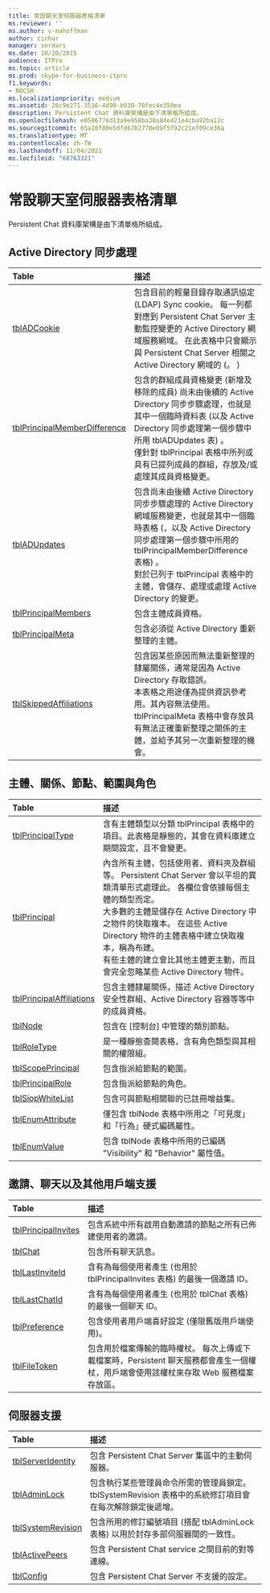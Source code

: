 ```yaml
---
title: 常設聊天室伺服器表格清單
ms.reviewer: ''
ms.author: v-mahoffman
author: cichur
manager: serdars
ms.date: 10/20/2015
audience: ITPro
ms.topic: article
ms.prod: skype-for-business-itpro
f1.keywords:
- NOCSH
ms.localizationpriority: medium
ms.assetid: 26c9e271-3516-4d90-b930-70fec4e359ea
description: Persistent Chat 資料庫架構是由下清單格所組成。
ms.openlocfilehash: e0586776d13a9e958ba30a84e421e4cba92ba12c
ms.sourcegitcommit: 65a10f80e5dfd67b2778e09f5f92c21ef09ce36a
ms.translationtype: MT
ms.contentlocale: zh-TW
ms.lasthandoff: 11/04/2021
ms.locfileid: "60763321"
---
```

# <a name="list-of-persistent-chat-server-tables"></a>常設聊天室伺服器表格清單
 
Persistent Chat 資料庫架構是由下清單格所組成。
  
## <a name="active-directory-sync"></a>Active Directory 同步處理

|**Table**|**描述**|
|:-----|:-----|
|[tblADCookie](tbladcookie.md) <br/> |包含目前的輕量目錄存取通訊協定 (LDAP) Sync cookie。 每一列都對應到 Persistent Chat Server 主動監控變更的 Active Directory 網域服務網域。 在此表格中只會顯示與 Persistent Chat Server 相關之 Active Directory 網域的 (。 )   <br/> |
|[tblPrincipalMemberDifference](tblprincipalmemberdifference.md) <br/> |包含的群組成員資格變更 (新增及移除的成員) 尚未由後續的 Active Directory 同步步驟處理，也就是其中一個臨時資料表 (以及 Active Directory 同步處理第一個步驟中所用 tblADUpdates 表) 。  <br/> 僅針對 tblPrincipal 表格中所列或具有已提列成員的群組，存放及/或處理其成員資格變更。  <br/> |
|[tblADUpdates](tbladupdates.md) <br/> |包含尚未由後續 Active Directory 同步步驟處理的 Active Directory 網域服務變更，也就是其中一個臨時表格 (，以及 Active Directory 同步處理第一個步驟中所用的 tblPrincipalMemberDifference 表格) 。  <br/> 對於已列于 tblPrincipal 表格中的主體，會儲存、處理或處理 Active Directory 的變更。  <br/> |
|[tblPrincipalMembers](tblprincipalmembers.md) <br/> |包含主體成員資格。  <br/> |
|[tblPrincipalMeta](tblprincipalmeta.md) <br/> |包含必須從 Active Directory 重新整理的主體。  <br/> |
|[tblSkippedAffiliations](tblskippedaffiliations.md) <br/> |包含因某些原因而無法重新整理的隸屬關係，通常是因為 Active Directory 存取錯誤。  <br/> 本表格之用途僅為提供資訊參考用。其內容無法使用。  <br/> tblPrincipalMeta 表格中會存放具有無法正確重新整理之關係的主體，並給予其另一次重新整理的機會。  <br/> |
   
## <a name="principals-affiliations-nodes-scopes-and-roles"></a>主體、關係、節點、範圍與角色

|**Table**|**描述**|
|:-----|:-----|
|[tblPrincipalType](tblprincipaltype.md) <br/> |含有主體類型以分類 tblPrincipal 表格中的項目。此表格是靜態的，其會在資料庫建立期間設定，且不會變更。  <br/> |
|[tblPrincipal](tblprincipal.md) <br/> |內含所有主體，包括使用者、資料夾及群組等。 Persistent Chat Server 會以平坦的異類清單形式處理此。 各欄位會依據每個主體的類型而定。  <br/> 大多數的主體是儲存在 Active Directory 中之物件的快取複本。 在這些 Active Directory 物件的主體表格中建立快取複本，稱為布建。  <br/> 有些主體的建立會比其他主體更主動，而且會完全忽略某些 Active Directory 物件。  <br/> |
|[tblPrincipalAffiliations](tblprincipalaffiliations.md) <br/> |包含主體隸屬關係，描述 Active Directory 安全性群組、Active Directory 容器等等中的成員資格。  <br/> |
|[tblNode](tblnode.md) <br/> |包含在 [控制台] 中管理的類別節點。  <br/> |
|[tblRoleType](tblroletype.md) <br/> |是一種靜態查閱表格，含有角色類型與其相關的權限組。  <br/> |
|[tblScopePrincipal](tblscopeprincipal.md) <br/> |包含指派給節點的範圍。  <br/> |
|[tblPrincipalRole](tblprincipalrole.md) <br/> |包含指派給節點的角色。  <br/> |
|[tblSiopWhiteList](tblsiopwhitelist.md) <br/> |包含可與節點相關聯的已註冊增益集。  <br/> |
|[tblEnumAttribute](tblenumattribute.md) <br/> |僅包含 tblNode 表格中所用之「可見度」和「行為」硬式編碼屬性。  <br/> |
|[tblEnumValue](tblenumvalue.md) <br/> |包含 tblNode 表格中所用的已編碼 "Visibility" 和 "Behavior" 屬性值。  <br/> |
   
## <a name="invites-chats-and-other-client-support"></a>邀請、聊天以及其他用戶端支援

|**Table**|**描述**|
|:-----|:-----|
|[tblPrincipalInvites](tblprincipalinvites.md) <br/> |包含系統中所有啟用自動邀請的節點之所有已佈建使用者的邀請。  <br/> |
|[tblChat](tblchat.md) <br/> |包含所有聊天訊息。  <br/> |
|[tblLastInviteId](tbllastinviteid.md) <br/> |含有為每個使用者產生 (也用於 tblPrincipalInvites 表格) 的最後一個邀請 ID。  <br/> |
|[tblLastChatId](tbllastchatid.md) <br/> |含有為每個使用者產生 (也用於 tblChat 表格) 的最後一個聊天 ID。  <br/> |
|[tblPreference](tblpreference.md) <br/> |包含使用者用戶端喜好設定 (僅限舊版用戶端使用)。  <br/> |
|[tblFileToken](tblfiletoken.md) <br/> |包含用於檔案傳輸的臨時權杖。 每次上傳或下載檔案時，Persistent 聊天服務都會產生一個權杖，用戶端會使用該權杖來存取 Web 服務檔案存放區。  <br/> |
   
## <a name="server-support"></a>伺服器支援

|**Table**|**描述**|
|:-----|:-----|
|[tblServerIdentity](tblserveridentity.md) <br/> |包含 Persistent Chat Server 集區中的主動伺服器。  <br/> |
|[tblAdminLock](tbladminlock.md) <br/> |包含執行某些管理員命令所需的管理員鎖定。tblSystemRevision 表格中的系統修訂項目會在每次解除鎖定後遞增。  <br/> |
|[tblSystemRevision](tblsystemrevision.md) <br/> |包含所用的修訂編號項目 (搭配 tblAdminLock 表格) 以用於封存多部伺服器間的一致性。  <br/> |
|[tblActivePeers](tblactivepeers.md) <br/> |包含 Persistent Chat service 之間目前的對等連線。  <br/> |
|[tblConfig](tblconfig.md) <br/> |包含 Persistent Chat Server 不支援的設定。  <br/> |
   

